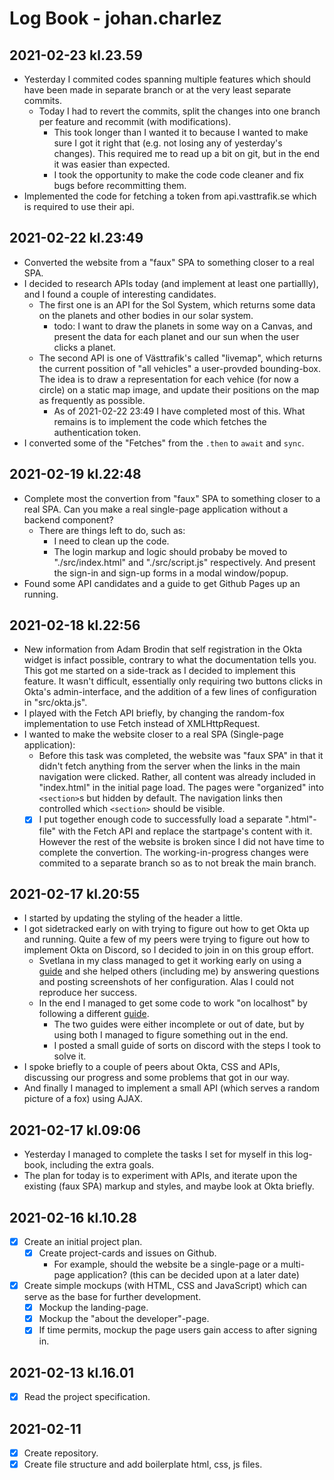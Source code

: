 # Log Book - johan.charlez
## 2021-02-23 kl.23.59
- Yesterday I commited codes spanning multiple features which should have been made in separate branch or at the very least separate commits.
  - Today I had to revert the commits, split the changes into one branch per feature and recommit (with modifications).
    - This took longer than I wanted it to because I wanted to make sure I got it right that (e.g. not losing any of yesterday's changes). This required me to read up a bit on git, but in the end it was easier than expected.
    - I took the opportunity to make the code code cleaner and fix bugs before recommitting them.
- Implemented the code for fetching a token from api.vasttrafik.se which is required to use their api.
## 2021-02-22 kl.23:49
- Converted the website from a "faux" SPA to something closer to a real SPA.
- I decided to research APIs today (and implement at least one partiallly), and I found a couple of interesting candidates.
  - The first one is an API for the Sol System, which returns some data on the planets and other bodies in our solar system.
    - todo: I want to draw the planets in some way on a Canvas, and present the data for each planet and our sun when the user clicks a planet.
  - The second API is one of Västtrafik's called "livemap", which returns the current possition of "all vehicles" a user-provded bounding-box. The idea is to draw a representation for each vehice (for now a circle) on a static map image, and update their positions on the map as frequently as possible.
    - As of 2021-02-22 23:49 I have completed most of this. What remains is to implement the code which fetches the authentication token.
- I converted some of the "Fetches" from the `.then` to `await` and `sync`.
## 2021-02-19 kl.22:48
- Complete most the convertion from "faux" SPA to something closer to a real SPA. Can you make a real single-page application without a backend component?
  - There are things left to do, such as:
    - I need to clean up the code.
    - The login markup and logic should probaby be moved to "./src/index.html" and "./src/script.js" respectively. And present the sign-in and sign-up forms in a modal window/popup.
- Found some API candidates and a guide to get Github Pages up an running.
## 2021-02-18 kl.22:56
- New information from Adam Brodin that self registration in the Okta widget is infact possible, contrary to what the documentation tells you. This got me started on a side-track as I decided to implement this feature. It wasn't difficult, essentially only requiring two buttons clicks in Okta's admin-interface, and the addition of a few lines of configuration in "src/okta.js".
- I played with the Fetch API briefly, by changing the random-fox implementation to use Fetch instead of XMLHttpRequest.
- I wanted to make the website closer to a real SPA (Single-page application):
  - Before this task was completed, the website was "faux SPA" in that it didn't fetch anything from the server when the links in the main navigation were clicked. Rather, all content was already included in "index.html" in the initial page load. The pages were "organized" into `<section>`s but hidden by default. The navigation links then controlled which `<section>` should be visible.
  - [x] I put together enough code to successfully load a separate ".html"-file" with the Fetch API and replace the startpage's content with it. However the rest of the website is broken since I did not have time to complete the convertion. The working-in-progress changes were commited to a separate branch so as to not break the main branch.
## 2021-02-17 kl.20:55
- I started by updating the styling of the header a little.
- I got sidetracked early on with trying to figure out how to get Okta up and running. Quite a few of my peers were trying to figure out how to implement Okta on Discord, so I decided to join in on this group effort.
  - Svetlana in my class managed to get it working early on using a [guide](https://developer.okta.com/blog/2018/06/08/add-authentication-to-any-web-page-in-10-minutes) and she helped others (including me) by answering questions and posting screenshots of her configuration.
  Alas I could not reproduce her success.
  - In the end I managed to get some code to work "on localhost" by following a different [guide](https://developer.okta.com/code/javascript/okta_sign-in_widget/).
    - The two guides were either incomplete or out of date, but by using both I managed to figure something out in the end.
    - I posted a small guide of sorts on discord with the steps I took to solve it.
- I spoke briefly to a couple of peers about Okta, CSS and APIs, discussing our progress and some problems that got in our way.
- And finally I managed to implement a small API (which serves a random picture of a fox) using AJAX.
## 2021-02-17 kl.09:06
- Yesterday I managed to complete the tasks I set for myself in this log-book, including the extra goals.
- The plan for today is to experiment with APIs, and iterate upon the existing (faux SPA) markup and styles, and maybe look at Okta briefly.
## 2021-02-16 kl.10.28
- [x] Create an initial project plan.
  - [x] Create project-cards and issues on Github.
    - For example, should the website be a single-page or a multi-page application? (this can be decided upon at a later date)
- [x] Create simple mockups (with HTML, CSS and JavaScript) which can serve as the base for further development.
  - [x] Mockup the landing-page.
  - [x] Mockup the "about the developer"-page.
  - [x] If time permits, mockup the page users gain access to after signing in.
## 2021-02-13 kl.16.01
- [x] Read the project specification.
## 2021-02-11
- [x] Create repository.
- [x] Create file structure and add boilerplate html, css, js files.
